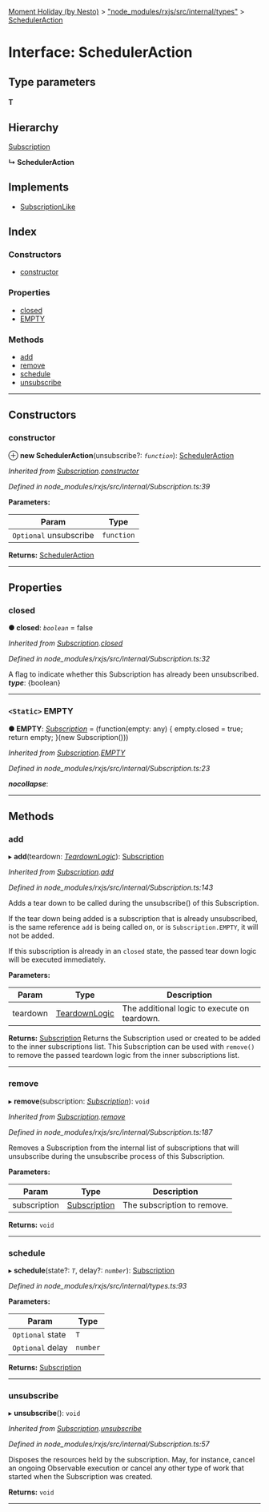 [Moment Holiday (by Nesto)](../README.md) > ["node_modules/rxjs/src/internal/types"](../modules/_node_modules_rxjs_src_internal_types_.md) > [SchedulerAction](../interfaces/_node_modules_rxjs_src_internal_types_.scheduleraction.md)

# Interface: SchedulerAction

## Type parameters
#### T 
## Hierarchy

 [Subscription](../classes/_node_modules_rxjs_src_internal_subscription_.subscription.md)

**↳ SchedulerAction**

## Implements

* [SubscriptionLike](_node_modules_rxjs_src_internal_types_.subscriptionlike.md)

## Index

### Constructors

* [constructor](_node_modules_rxjs_src_internal_types_.scheduleraction.md#constructor)

### Properties

* [closed](_node_modules_rxjs_src_internal_types_.scheduleraction.md#closed)
* [EMPTY](_node_modules_rxjs_src_internal_types_.scheduleraction.md#empty)

### Methods

* [add](_node_modules_rxjs_src_internal_types_.scheduleraction.md#add)
* [remove](_node_modules_rxjs_src_internal_types_.scheduleraction.md#remove)
* [schedule](_node_modules_rxjs_src_internal_types_.scheduleraction.md#schedule)
* [unsubscribe](_node_modules_rxjs_src_internal_types_.scheduleraction.md#unsubscribe)

---

## Constructors

<a id="constructor"></a>

###  constructor

⊕ **new SchedulerAction**(unsubscribe?: *`function`*): [SchedulerAction](_node_modules_rxjs_src_internal_types_.scheduleraction.md)

*Inherited from [Subscription](../classes/_node_modules_rxjs_src_internal_subscription_.subscription.md).[constructor](../classes/_node_modules_rxjs_src_internal_subscription_.subscription.md#constructor)*

*Defined in node_modules/rxjs/src/internal/Subscription.ts:39*

**Parameters:**

| Param | Type |
| ------ | ------ |
| `Optional` unsubscribe | `function` |

**Returns:** [SchedulerAction](_node_modules_rxjs_src_internal_types_.scheduleraction.md)

___

## Properties

<a id="closed"></a>

###  closed

**● closed**: *`boolean`* = false

*Inherited from [Subscription](../classes/_node_modules_rxjs_src_internal_subscription_.subscription.md).[closed](../classes/_node_modules_rxjs_src_internal_subscription_.subscription.md#closed)*

*Defined in node_modules/rxjs/src/internal/Subscription.ts:32*

A flag to indicate whether this Subscription has already been unsubscribed.
*__type__*: {boolean}

___
<a id="empty"></a>

### `<Static>` EMPTY

**● EMPTY**: *[Subscription](../classes/_node_modules_rxjs_src_internal_subscription_.subscription.md)* =  (function(empty: any) {
    empty.closed = true;
    return empty;
  }(new Subscription()))

*Inherited from [Subscription](../classes/_node_modules_rxjs_src_internal_subscription_.subscription.md).[EMPTY](../classes/_node_modules_rxjs_src_internal_subscription_.subscription.md#empty)*

*Defined in node_modules/rxjs/src/internal/Subscription.ts:23*

*__nocollapse__*: 

___

## Methods

<a id="add"></a>

###  add

▸ **add**(teardown: *[TeardownLogic](../modules/_node_modules_rxjs_src_internal_types_.md#teardownlogic)*): [Subscription](../classes/_node_modules_rxjs_src_internal_subscription_.subscription.md)

*Inherited from [Subscription](../classes/_node_modules_rxjs_src_internal_subscription_.subscription.md).[add](../classes/_node_modules_rxjs_src_internal_subscription_.subscription.md#add)*

*Defined in node_modules/rxjs/src/internal/Subscription.ts:143*

Adds a tear down to be called during the unsubscribe() of this Subscription.

If the tear down being added is a subscription that is already unsubscribed, is the same reference `add` is being called on, or is `Subscription.EMPTY`, it will not be added.

If this subscription is already in an `closed` state, the passed tear down logic will be executed immediately.

**Parameters:**

| Param | Type | Description |
| ------ | ------ | ------ |
| teardown | [TeardownLogic](../modules/_node_modules_rxjs_src_internal_types_.md#teardownlogic) |  The additional logic to execute on teardown. |

**Returns:** [Subscription](../classes/_node_modules_rxjs_src_internal_subscription_.subscription.md)
Returns the Subscription used or created to be
added to the inner subscriptions list. This Subscription can be used with
`remove()` to remove the passed teardown logic from the inner subscriptions
list.

___
<a id="remove"></a>

###  remove

▸ **remove**(subscription: *[Subscription](../classes/_node_modules_rxjs_src_internal_subscription_.subscription.md)*): `void`

*Inherited from [Subscription](../classes/_node_modules_rxjs_src_internal_subscription_.subscription.md).[remove](../classes/_node_modules_rxjs_src_internal_subscription_.subscription.md#remove)*

*Defined in node_modules/rxjs/src/internal/Subscription.ts:187*

Removes a Subscription from the internal list of subscriptions that will unsubscribe during the unsubscribe process of this Subscription.

**Parameters:**

| Param | Type | Description |
| ------ | ------ | ------ |
| subscription | [Subscription](../classes/_node_modules_rxjs_src_internal_subscription_.subscription.md) |  The subscription to remove. |

**Returns:** `void`

___
<a id="schedule"></a>

###  schedule

▸ **schedule**(state?: *`T`*, delay?: *`number`*): [Subscription](../classes/_node_modules_rxjs_src_internal_subscription_.subscription.md)

*Defined in node_modules/rxjs/src/internal/types.ts:93*

**Parameters:**

| Param | Type |
| ------ | ------ |
| `Optional` state | `T` |
| `Optional` delay | `number` |

**Returns:** [Subscription](../classes/_node_modules_rxjs_src_internal_subscription_.subscription.md)

___
<a id="unsubscribe"></a>

###  unsubscribe

▸ **unsubscribe**(): `void`

*Inherited from [Subscription](../classes/_node_modules_rxjs_src_internal_subscription_.subscription.md).[unsubscribe](../classes/_node_modules_rxjs_src_internal_subscription_.subscription.md#unsubscribe)*

*Defined in node_modules/rxjs/src/internal/Subscription.ts:57*

Disposes the resources held by the subscription. May, for instance, cancel an ongoing Observable execution or cancel any other type of work that started when the Subscription was created.

**Returns:** `void`

___

